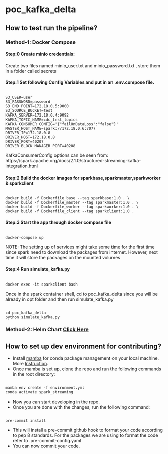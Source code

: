 # poc_kafka_delta

## How to test run the pipeline?

### Method-1: Docker Compose

#### Step:0 Create minio credentials:

<p> Create two files named minio_user.txt and minio_password.txt , store them in a folder called secrets </p>


#### Step:1 Set following Config Variables and put in an .env.compose file.

```console

S3_USER=user
S3_PASSWORD=password
S3_END_POINT=172.18.0.5:9000
S3_SOURCE_BUCKET=test
KAFKA_SERVER=172.18.0.4:9092
KAFKA_TOPIC_NAME=cdc_test_topics
KAFKA_CONSUMER_CONFIG='{"failOnDataLoss":"false"}'
MASTER_HOST_NAME=spark://172.18.0.6:7077
DRIVER_IP=172.18.0.8
DRIVER_HOST=172.18.0.8
DRIVER_PORT=40207
DRIVER_BLOCK_MANAGER_PORT=40208

```
<p> KafkaConsumerConfig options can be seen from: https://spark.apache.org/docs/2.1.0/structured-streaming-kafka-integration.html </p>


#### Step:2 Build the docker images for sparkbase,sparkmaster,sparkworker & sparkclient

```console

docker build -f Dockerfile_base --tag sparkbase:1.0 . \
docker build -f Dockerfile_master --tag sparkmaster:1.0 . \
docker build -f Dockerfile_worker --tag sparkworker:1.0 . \
docker build -f Dockerfile_client --tag sparkclient:1.0 .

```

#### Step:3 Start the app through docker compose file

```console

docker-compose up

```
<p> NOTE: The setting up of services might take some time for the first time since spark need to download the packages from internet. However, next time it will store the packages on the mounted volumes </p>

#### Step:4 Run simulate_kafka.py

```console

docker exec -it sparkclient bash

```
<p> Once in the spark container shell, cd to poc_kafka_delta since you will be already in opt folder and then run simulate_kafka.py

```console

cd poc_kafka_delta
python simulate_kafka.py

```

### Method-2: Helm Chart [Click Here](https://github.com/keenborder786/poc_kafka_delta/tree/helm_testing/spark-application)

## How to set up dev environment for contributing?

  - Install [mamba](https://github.com/conda-forge/miniforge#mambaforge) for conda package management on your local machine. More [Instruction](https://mamba.readthedocs.io/en/latest/installation.html).
  - Once mamba is set up, clone the repo and run the following commands in the root directory: 
  ```console
  
  mamba env create -f environment.yml
  conda activate spark_streaming

  ```
  - Now you can start developing in the repo.
  - Once you are done with the changes, run the following command:
  
  ```console

  pre-commit install

  ```
  - This will install a pre-commit github hook to format your code according to pep 8 standards. For the packages we are using to format the code refer   to .pre-commit-config.yaml
   - You can now commit your code.
